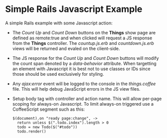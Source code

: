 Simple Rails Javascript Example
===============================

A simple Rails example with some Javascript action:

  * The _Count Up_ and _Count Down_ buttons on the **Things** show page are
    defined as remote:true and when clicked will request a JS response from the
    **Things** controller. The _countup.js.erb_ and _countdown.js.erb_ views
    will be returned and evaled on the client-side.

  * The JS response for the  _Count Up_ and _Count Down_ buttons will modify
    the count span denoted by a _data-behavior_ attribute. When targetting
    an element with Javascript it is best not to use classes or IDs since those
    should be used exclusively for styling.

  * Any _ajax:error_ event will be logged to the console in the _things.coffee_
    file. This will help debug JavaScript errors in the JS view files.

  * Setup body tag with controller and action name. This will allow per-page
    scoping for always-on Javascript. To limit always-on triggered use a
    CoffeeScript segment such as this:

      `$(document).on "ready page:change", ->`  
      `  return unless $(".todo.index").length > 0`  
      `  todo = new Todo($("#todo"))`  
      `  todo.render()`
